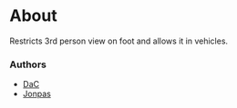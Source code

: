 # About

Restricts 3rd person view on foot and allows it in vehicles.

### Authors

- [DaC](http://github.com/DavidCamre)
- [Jonpas](http://github.com/jonpas)
